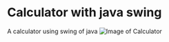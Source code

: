 # Calculator with java swing
A calculator using swing of java
![Image of Calculator](https://github.com/ugursabirer/calculator-with-java-swing/blob/master/Calculator.PNG)

